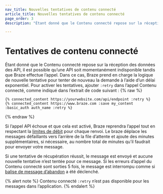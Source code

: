 ```yaml
---
nav_title: Nouvelles tentatives de contenu connecté
article_title: Nouvelles tentatives de contenu connecté
page_order: 3
description: "Étant donné que le Contenu connecté repose sur la réception des données des API, il est possible qu’une API soit momentanément indisponible tandis que Braze effectue l’appel. Le présent article explique comment gérer les tentatives de contenu connecté."

---
```


# Tentatives de contenu connecté

Étant donné que le Contenu connecté repose sur la réception des données des API, il est possible qu’une API soit momentanément indisponible tandis que Braze effectue l’appel. Dans ce cas, Braze prend en charge la logique de nouvelle tentative pour tenter de nouveau la demande à l’aide d’un délai exponentiel. Pour activer les tentatives, ajouter `:retry` dans l’appel Contenu connecté, comme indiqué dans l’extrait de code suivant :
{% raw %}
```
{% connected_content https://yourwebsite.com/api/endpoint :retry %}
{% connected_content https://www.braze.com :save my_content :basic_auth auth_name :retry %}
```
{% endraw %}

Si l’appel API échoue et que cela est activé, Braze reprendra l’appel tout en respectant la [limites de débit][47] pour chaque renvoi. Le braze déplace les messages défaillants vers l’arrière de la file d’attente et ajoute des minutes supplémentaires, si nécessaire, au nombre total de minutes qu’il faudrait pour envoyer votre message.

Si une tentative de récupération réussit, le message est envoyé et aucune nouvelle tentative n’est tentée pour ce message. Si les erreurs d’appel du Contenu connecté sont sorties 5 fois, le message est interrompu comme si [balise de message d’abandon][1] a été déclenché.

{% alert note %}
Contenu connecté `:retry` n’est pas disponible pour les messages dans l’application.
{% endalert %}


[1]: {{site.baseurl}}/user_guide/personalization_and_dynamic_content/connected_content/aborting_connected_content/
[16]: [success@braze.com](mailto:success@braze.com)
[47]: {{site.baseurl}}/user_guide/engagement_tools/campaigns/testing_and_more/rate-limiting/#delivery-speed-rate-limiting
